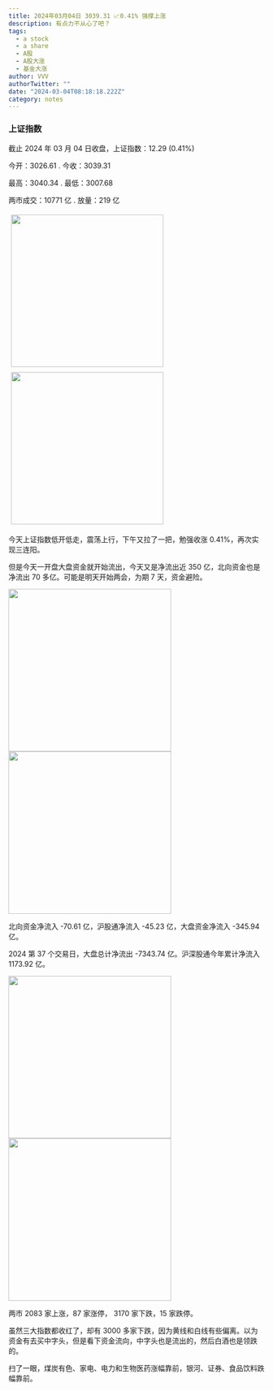 ```yaml
---
title: 2024年03月04日 3039.31 📈0.41% 强撑上涨
description: 有点力不从心了吧？
tags:
  - a stock
  - a share
  - A股
  - A股大涨
  - 基金大涨
author: VVV
authorTwitter: ""
date: "2024-03-04T08:18:18.222Z"
category: notes
---
```


### 上证指数

截止 2024 年 03 月 04 日收盘，上证指数：<span class="font-semibold text-r-6">12.29 (0.41%)</span>

今开：<span class="font-semibold text-g-5">3026.61 </span> . 今收：<span class="font-semibold text-r-6">3039.31 </span>

最高：<span class="font-semibold text-r-5">3040.34 </span> . 最低：<span class="font-semibold text-g-5">3007.68 </span>

两市成交：<span class="font-semibold">10771 亿</span> . 放量：<span class="font-semibold text-r-5">219 亿</span>

<img src="/images/uploads/2024-03/20240304-zs-sh.png" style="width: 300px;display:inline-block;margin: 5px">
<img src="/images/uploads/2024-03/20240304-zs-sh-rk.png" style="width: 300px;display:inline-block;margin: 5px">

今天上证指数低开低走，震荡上行，下午又拉了一把，勉强收涨 0.41%，再次实现三连阳。

但是今天一开盘大盘资金就开始流出，今天又是净流出近 350 亿，北向资金也是净流出 70 多亿。可能是明天开始两会，为期 7 天，资金避险。

<img src="/images/uploads/2024-03/20240304-zs-global.png" width="320">
<img src="/images/uploads/2024-03/20240304-zs-bs.png" width="320">

北向资金净流入 <span class="font-semibold text-g-5">-70.61 亿</span>，沪股通净流入 <span class="font-semibold text-g-5">-45.23 亿</span>，大盘资金净流入 <span class="font-semibold text-g-6">-345.94 亿</span>。

2024 第 37 个交易日，大盘总计净流出 <span class="font-semibold text-g-8">-7343.74 亿</span>。沪深股通今年累计净流入 <span class="font-semibold text-r-6">1173.92 </span> 亿。

<img src="/images/uploads/2024-03/20240304-zs-as.png" width="320">
<img src="/images/uploads/2024-03/20240304-zs-zdtj.png" width="320">

两市 <span class="text-r-6">2083</span> 家上涨，87 家涨停， <span class="font-semibold text-g-6">3170</span> 家下跌，15 家跌停。

虽然三大指数都收红了，却有 3000 多家下跌，因为黄线和白线有些偏离。以为资金有去买中字头，但是看下资金流向，中字头也是流出的，然后白酒也是领跌的。

扫了一眼，煤炭有色、家电、电力和生物医药涨幅靠前，银河、证券、食品饮料跌幅靠前。
